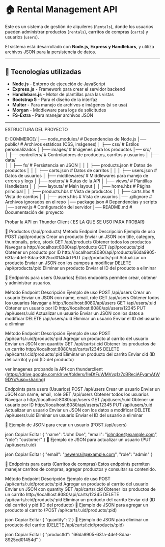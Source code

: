 # 🏠 Rental Management API

Este es un sistema de gestión de alquileres (`Rentals`), donde los usuarios pueden administrar productos (`rentals`), carritos de compras (`carts`) y usuarios (`users`). 

El sistema está desarrollado con **Node.js, Express y Handlebars**, y utiliza archivos JSON para la persistencia de datos.

---

## 📌 Tecnologías utilizadas
- **Node.js** - Entorno de ejecución de JavaScript
- **Express.js** - Framework para crear el servidor backend
- **Handlebars.js** - Motor de plantillas para las vistas
- **Bootstrap 5** - Para el diseño de la interfaz
- **Multer** - Para manejo de archivos e imágenes (si se usa)
- **Morgan** - Middleware para logs de solicitudes
- **FS-Extra** - Para manejar archivos JSON

---

ESTRUCTURA DEL PROYECTO

E-COMMERCE/
│── node_modules/             # Dependencias de Node.js
│── public/                   # Archivos estáticos (CSS, imágenes)
│   ├── css/                  # Estilos personalizados
│   ├── images/               # Imágenes para los productos
│── src/                      
│   ├── controllers/          # Controladores de productos, carritos y usuarios
│   ├── data/                 
│   │   ├── fs/               # Persistencia en JSON
│   │   │   ├── products.json # Datos de productos
│   │   │   ├── carts.json    # Datos de carritos
│   │   │   ├── users.json    # Datos de usuarios
│   ├── middlewares/          # Middlewares para manejo de errores y logs
│   ├── routers/              # Rutas de la API
│   ├── views/                # Plantillas Handlebars
│   │   ├── layouts/          # Main layout
│   │   ├── home.hbs          # Página principal
│   │   ├── products.hbs      # Vista de productos
│   │   ├── carts.hbs         # Vista de carritos
│   │   ├── users.hbs         # Vista de usuarios
│── .gitignore                # Archivos ignorados en el repo
│── package.json              # Dependencias y scripts
│── server.js                 # Configuración del servidor
│── README.md                 # Documentación del proyecto




Probar la API en Thunder Client ( ES LA QUE SE USO PARA PROBAR)

🔹 Productos (/api/products)
Método	Endpoint	Descripción	Ejemplo de uso
POST	/api/products	Crear un producto	Enviar un JSON con title, category, thumbnails, price, stock
GET	/api/products	Obtener todos los productos	Navegar a http://localhost:8080/api/products
GET	/api/products/:pid	Obtener un producto por ID	http://localhost:8080/api/products/66da9905-631a-4def-8daa-8925cd01454d
PUT	/api/products/:pid	Actualizar un producto	Enviar un JSON con los campos a modificar
DELETE	/api/products/:pid	Eliminar un producto	Enviar el ID del producto a eliminar


📌 Endpoints para users (Usuarios)
Estos endpoints permiten crear, obtener y administrar usuarios.

Método	Endpoint	Descripción	Ejemplo de uso
POST	/api/users	Crear un usuario	Enviar un JSON con name, email, role
GET	/api/users	Obtener todos los usuarios	Navegar a http://localhost:8080/api/users
GET	/api/users/:uid	Obtener un usuario por ID	http://localhost:8080/api/users/12345
PUT	/api/users/:uid	Actualizar un usuario	Enviar un JSON con los datos a modificar
DELETE	/api/users/:uid	Eliminar un usuario	Enviar el ID del usuario a eliminar


Método	Endpoint	Descripción	Ejemplo de uso
POST	/api/carts/:uid/products/:pid	Agregar un producto al carrito del usuario	Enviar un JSON con quantity
GET	/api/carts/:cid	Obtener los productos de un carrito	http://localhost:8080/api/carts/12345
DELETE	/api/carts/:cid/products/:pid	Eliminar un producto del carrito	Enviar cid (ID del carrito) y pid (ID del producto)


ver imagenes probando la API con thunderclient
(https://drive.google.com/drive/folders/1IeDtFuWMVvq1z7cBReciAFyqmAfW9DYx?usp=sharing)

Endpoints para users (Usuarios)
POST	/api/users	Crear un usuario	Enviar un JSON con name, email, role
GET	/api/users	Obtener todos los usuarios	Navegar a http://localhost:8080/api/users
GET	/api/users/:uid	Obtener un usuario por ID	http://localhost:8080/api/users/12345
PUT	/api/users/:uid	Actualizar un usuario	Enviar un JSON con los datos a modificar
DELETE	/api/users/:uid	Eliminar un usuario	Enviar el ID del usuario a eliminar

📌 Ejemplo de JSON para crear un usuario (POST /api/users)

json
Copiar
Editar
{
  "name": "John Doe",
  "email": "johndoe@example.com",
  "role": "customer"
}
📌 Ejemplo de JSON para actualizar un usuario (PUT /api/users/:uid)

json
Copiar
Editar
{
  "email": "newemail@example.com",
  "role": "admin"
}


📌 Endpoints para carts (Carritos de compras)
Estos endpoints permiten manejar carritos de compras, agregar productos y consultar su contenido.

Método	Endpoint	Descripción	Ejemplo de uso
POST	/api/carts/:uid/products/:pid	Agregar un producto al carrito del usuario	Enviar un JSON con quantity
GET	/api/carts/:cid	Obtener los productos de un carrito	http://localhost:8080/api/carts/12345
DELETE	/api/carts/:cid/products/:pid	Eliminar un producto del carrito	Enviar cid (ID del carrito) y pid (ID del producto)
📌 Ejemplo de JSON para agregar un producto al carrito (POST /api/carts/:uid/products/:pid)

json
Copiar
Editar
{
  "quantity": 2
}
📌 Ejemplo de JSON para eliminar un producto del carrito (DELETE /api/carts/:cid/products/:pid)

json
Copiar
Editar
{
  "productId": "66da9905-631a-4def-8daa-8925cd01454d"
}
